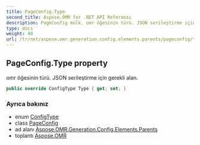 ```yaml
---
title: PageConfig.Type
second_title: Aspose.OMR for .NET API Referansı
description: PageConfig mülk. omr öğesinin türü. JSON serileştirme için gerekli alan.
type: docs
weight: 40
url: /tr/net/aspose.omr.generation.config.elements.parents/pageconfig/type/
---
```

## PageConfig.Type property

omr öğesinin türü. JSON serileştirme için gerekli alan.

```csharp
public override ConfigType Type { get; set; }
```

### Ayrıca bakınız

* enum [ConfigType](../../../aspose.omr.generation.config.enums/configtype/)
* class [PageConfig](../)
* ad alanı [Aspose.OMR.Generation.Config.Elements.Parents](../../pageconfig/)
* toplantı [Aspose.OMR](../../../)


